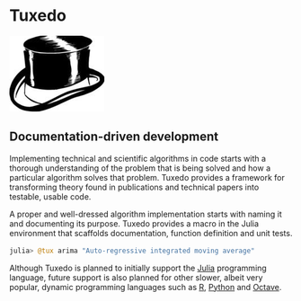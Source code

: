 # Tuxedo

![Top Hat](img/tophat.png)

## Documentation-driven development

Implementing technical and scientific algorithms in code starts with a thorough understanding of the problem
that is being solved and how a particular algorithm solves that problem. Tuxedo provides a framework for
transforming theory found in publications and technical papers into testable, usable code.

A proper and well-dressed algorithm implementation starts with naming it and documenting its purpose. Tuxedo
provides a macro in the Julia environment that scaffolds documentation, function definition and unit tests.

````julia
julia> @tux arima "Auto-regressive integrated moving average"
````

Although Tuxedo is planned to initially support the [Julia](http://julialang.org) programming language, future 
support is also planned for other slower, albeit very popular, dynamic programming languages such as 
[R](https://cran.r-project.org), [Python](https://www.python.org) and [Octave](https://www.gnu.org/software/octave/).
